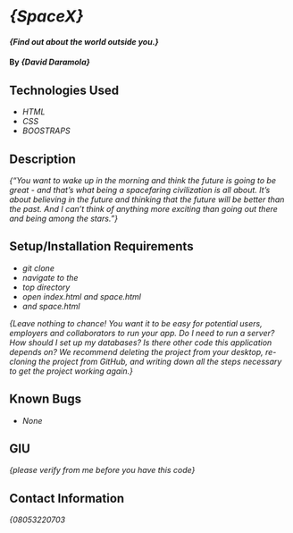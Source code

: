 # _{SpaceX}_

#### _{Find out about the world outside you.}_

#### By _**{David Daramola}**_

## Technologies Used

* _HTML_
* _CSS_
* _BOOSTRAPS_

## Description

_{“You want to wake up in the morning and think the future is going to be great - and that’s what being a
            spacefaring civilization is all about. It’s about believing in the future and thinking that the future will
            be better than the past. And I can’t think of anything more exciting than going out there and being among
            the stars.”}_

## Setup/Installation Requirements

* _git clone_
* _navigate to the_
* _top directory_
* _open index.html and space.html_
* _and space.html_

_{Leave nothing to chance! You want it to be easy for potential users, employers and collaborators to run your app. Do I need to run a server? How should I set up my databases? Is there other code this application depends on? We recommend deleting the project from your desktop, re-cloning the project from GitHub, and writing down all the steps necessary to get the project working again.}_

## Known Bugs

* _None_

## GIU
_{please  verify from me before you have this code}_

## Contact Information

_{08053220703_